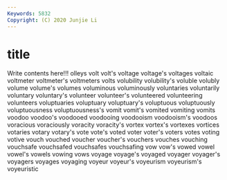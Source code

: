 ```yaml
---
Keywords: 5832
Copyright: (C) 2020 Junjie Li
---
```


# title

Write contents here!!!
olleys 
volt 
volt's 
voltage 
voltage's 
voltages 
voltaic 
voltmeter 
voltmeter's 
voltmeters
volts 
volubility 
volubility's 
voluble 
volubly 
volume 
volume's 
volumes 
voluminous 
voluminously
voluntaries 
voluntarily 
voluntary 
voluntary's 
volunteer 
volunteer's 
volunteered 
volunteering 
volunteers 
voluptuaries
voluptuary 
voluptuary's 
voluptuous 
voluptuously 
voluptuousness 
voluptuousness's 
vomit 
vomit's 
vomited 
vomiting
vomits 
voodoo 
voodoo's 
voodooed 
voodooing 
voodooism 
voodooism's 
voodoos 
voracious 
voraciously
voracity 
voracity's 
vortex 
vortex's 
vortexes 
vortices 
votaries 
votary 
votary's 
vote
vote's 
voted 
voter 
voter's 
voters 
votes 
voting 
votive 
vouch 
vouched
voucher 
voucher's 
vouchers 
vouches 
vouching 
vouchsafe 
vouchsafed 
vouchsafes 
vouchsafing 
vow
vow's 
vowed 
vowel 
vowel's 
vowels 
vowing 
vows 
voyage 
voyage's 
voyaged
voyager 
voyager's 
voyagers 
voyages 
voyaging 
voyeur 
voyeur's 
voyeurism 
voyeurism's 
voyeuristic
